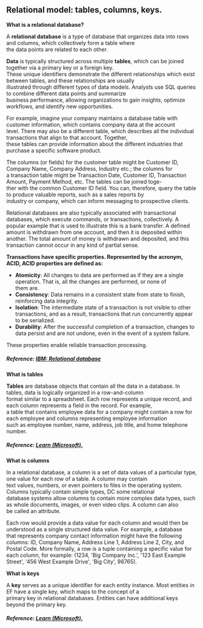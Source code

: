 ## Relational model: tables, columns, keys.

**What is a relational database?**  

A **relational database** is a type of database that organizes data into rows and columns, which collectively form a table where  
the data points are related to each other.

**Data** is typically structured across multiple **tables**, which can be joined together via a primary key or a foreign key.  
These unique identifiers demonstrate the different relationships which exist between tables, and these relationships are usually   
illustrated through different types of data models. Analysts use SQL queries to combine different data points and summarize   
business performance, allowing organizations to gain insights, optimize workflows, and identify new opportunities.

For example, imagine your company maintains a database table with customer information, which contains company data at the account  
level. There may also be a different table, which describes all the individual transactions that align to that account. Together,   
these tables can provide information about the different industries that purchase a specific software product.

The columns (or fields) for the customer table might be Customer ID, Company Name, Company Address, Industry etc.; the columns for   
a transaction table might be Transaction Date, Customer ID, Transaction Amount, Payment Method, etc. The tables can be joined toge-  
ther with the common Customer ID field. You can, therefore, query the table to produce valuable reports, such as a sales reports by  
industry or company, which can inform messaging to prospective clients.

Relational databases are also typically associated with transactional databases, which execute commands, or transactions, collectively.
A popular example that is used to illustrate this is a bank transfer. A defined amount is withdrawn from one account, and then it is 
deposited within another. The total amount of money is withdrawn and deposited, and this transaction cannot occur in any kind of 
partial sense. 

**Transactions have specific properties. Represented by the acronym, ACID, ACID properties are defined as:**

- **Atomicity**: All changes to data are performed as if they are a single operation. That is, all the changes are performed, or none of  
them are.
- **Consistency**: Data remains in a consistent state from state to finish, reinforcing data integrity.
- **Isolation**: The intermediate state of a transaction is not visible to other transactions, and as a result, transactions that run
concurrently appear to be serialized.
- **Durability**: After the successful completion of a transaction, changes to data persist and are not undone, even in the event of a
system failure.

These properties enable reliable transaction processing.

##### Reference: [IBM: Relational database](https://www.ibm.com/think/topics/relational-databases)

**What is tables**

**Tables** are database objects that contain all the data in a database. In tables, data is logically organized in a row-and-column   
format similar to a spreadsheet. Each row represents a unique record, and each column represents a field in the record. For example,  
a table that contains employee data for a company might contain a row for each employee and columns representing employee information   
such as employee number, name, address, job title, and home telephone number.

##### Reference: [Learn (Microsoft).](https://learn.microsoft.com/en-us/sql/relational-databases/tables/tables?view=sql-server-ver17)

**What is columns**

In a relational database, a column is a set of data values of a particular type, one value for each row of a table. A column may contain  
text values, numbers, or even pointers to files in the operating system. Columns typically contain simple types, DC some relational  
database systems allow columns to contain more complex data types, such as whole documents, images, or even video clips. A column can also  
be called an attribute.

Each row would provide a data value for each column and would then be understood as a single structured data value. For example, a database  
that represents company contact information might have the following columns: ID, Company Name, Address Line 1, Address Line 2, City, and   
Postal Code. More formally, a row is a tuple containing a specific value for each column, for example: (1234, 'Big Company Inc.', '123 East Example Street', '456 West Example Drive', 'Big City', 98765).

**What is keys**

A **key** serves as a unique identifier for each entity instance. Most entities in EF have a single key, which maps to the concept of a  
primary key in relational databases. Entities can have additional keys beyond the primary key.

##### Reference: [Learn (Microsoft).](https://learn.microsoft.com/en-us/ef/core/modeling/keys?tabs=data-annotations)

